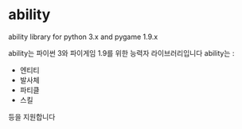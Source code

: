 # ability
ability library for python 3.x and pygame 1.9.x

ability는 파이썬 3와 파이게임 1.9를 위한 능력자 라이브러리입니다
ability는 :
- 엔티티
- 발사체
- 파티클
- 스킬

등을 지원합니다
